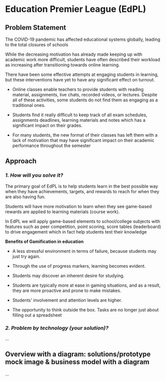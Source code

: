 # Education Premier League (EdPL)


## Problem Statement

The COVID-19 pandemic has affected educational systems globally, leading to the total closures of schools

While the decreasing motivation has already made keeping up with academic work more difficult, students have often described their workload as increasing after transitioning towards online learning.

There have been some effective attempts at engaging students in learning, but these interventions have yet to have any significant 
effect on turnout. 

- Online classes enable teachers to provide students with reading material, assignments, live chats, recorded videos, or lectures.
Despite all of these activities, some students do not find them as engaging as a traditional ones.

- Students find it really difficult to keep track of all exam schedules, assignments deadlines, learning materials and notes which has a significant impact on their grades.

- For many students, the new format of their classes has left them with a lack of motivation that may have significant impact on their academic performance throughout the semester




## Approach


### *1. How will you solve it?*

The primary goal of EdPL is to help students learn in the best possible way when they have achievements, targets, and rewards to reach for when they are also having fun.

Students will have more motivation to learn when they see game-based rewards are applied to learning materials (course work).

In EdPL we will apply game-based elements to school/college subjects with features such as peer competition, point scoring, score tables (leaderboard) to drive engagement which in fact help students test their knowledge

**Benefits of Gamification in education**

- A less stressful environment in terms of failure, because students may just try again.

- Through the use of progress markers, learning becomes evident.

- Students may discover an inherent desire for studying.

- Students are typically more at ease in gaming situations, and as a result, they are more proactive and prone to make mistakes.

- Students' involvement and attention levels are higher.

- The opportunity to think outside the box. Tasks are no longer just about filling out a spreadsheet 

### *2. Problem by technology (your solution)?*

...


## Overview with a diagram: solutions/prototype mock image & business model with a diagram


...
